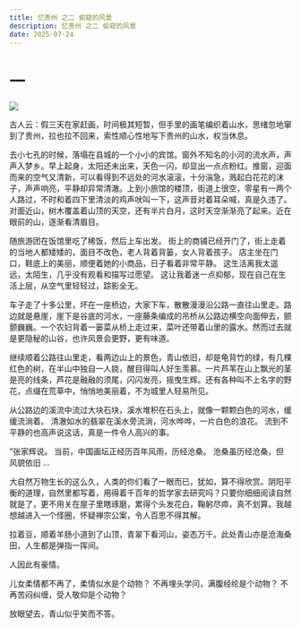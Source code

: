 ```yaml
---
title: 忆贵州 之二 偷窥的风景 
description: 忆贵州 之二 偷窥的风景 
date: 2025-07-24
---
```

一
==================

[![](/img/IMG_20240213_124542.jpg)](https://blogger.googleusercontent.com/img/b/R29vZ2xl/AVvXsEhlzz_sBsl-GfmqeRl7CpFghpb_q67lOAvFjT255bL-l6j07NGpbMfkXpLb0Gk13c_zQFTdRQfVjvYAmCIiPcRE4ycZS7w_NnLLNAeywUZCCqjDh3D0t6Cb91A1-wJA2Cl-JQ2VrKQIBOga3n0lhDvy43sgtf8Nrhbuq5vSgP7OpKa3Y1jsaAJ0ITBHhnZg/s4080/IMG_20240213_124542.jpg)

古人云：假三天在家赶画，时间极其短暂，但手里的画笔编织着山水，思绪忽地窜到了贵州，拉也拉不回来，索性顺心性地写下贵州的山水，权当休息。

去小七孔的时候，落塌在县城的一个小小的宾馆。窗外不知名的小河的流水声，声声入梦乡。早上起身，太阳还未出来，天色一闪，却显出一点点粉红。推窗，迎面而来的空气又清新，可以看得到不远处的河水滚滚，十分湍急，溅起白花花的沫子，声声响亮，平静却异常清澈。上到小旅馆的楼顶，街道上很空，零星有一两个人路过，不时和着四下里清淡的鸡声吠叫一下，这声音对着耳朵喊，真是久违了。对面近山，树木覆盖着山顶的天空，还有半片白月，这时天空渐渐亮了起来。近在眼前的山，逐渐看清眉目。

随旅游团在饭馆里吃了稀饭，然后上车出发。 街上的商铺已经开门了，街上走着的当地人都矮矮的，面目不改色，老人背着背篓，女人背着孩子。 店主坐在门口，鞋底上的美丽，顺便着她的小商品，日子看着非常平静。 这生活离我太遥远，太陌生，几乎没有观看和描写过愿望。 这让我着迷一点抑郁，现在自己在生活上层，从空气里轻轻过，踪影全无。

车子走了十多公里，坏在一座桥边，大家下车，散散漫漫沿公路一直往山里走。路边就是悬崖，崖下是谷底的河水，一座藤条编成的吊桥从公路边横空向面伸去，颤颤巍巍。一个农妇背着一篓菜从桥上走过来，菜叶还带着山里的露水。然而过去就是更隐秘的山谷，也许风景会更野，更有味道。

继续顺着公路往山里走，看两边山上的景色，青山依旧，却是龟背竹的绿，有几棵红色的树，在半山中独自一人娆，醒目得叫人好生羡慕。一片芦苇在山上飘光的茎是亮的线条，芦花是融融的须尾，闪闪发亮，摇曳生辉。还有各种叫不上名字的野花，点缀在荒草中，悄悄地美丽着，不为城里人轻易所见。

从公路边的溪流中流过大块石块，溪水堆积在石头上，就像一颗颗白色的河水，缓缓流淌着。 清澈如水的翡翠在溪水旁流淌，河水哗哗，一片白色的浪花。 流到不平静的也高声说这话，真是一件令人高兴的事。

”张家辉说。 当前，中国画坛正经历百年风雨，历经沧桑。 沧桑虽历经沧桑，但风貌依旧 ...

大自然万物生长的这么久，人类的你们看了一眼而已，犹如，算不得欣赏。阴阳平衡的道理，自然里都写着，用得着千百年的哲学家去研究吗？只要你细细阅读自然就是了，更不用关在屋子里瞎琢磨，累得个头发花白，鞠躬尽瘁，真不划算。我越想越进入一个怪圈，怀疑禅宗公案，令人百思不得其解。

拉着豆，顺着羊肠小道到了山顶，青翠下看河山，姿态万千。此处青山亦是沧海桑田，人生都是弹指一挥间。

人因此有豪情。

儿女柔情都不再了，柔情似水是个动物？
不再埋头学问，满腹经纶是个动物？
不再苦闷纠缠，受人敬仰是个动物？

放眼望去，青山似乎笑而不答。
